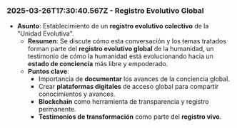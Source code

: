 ### 2025-03-26T17:30:40.567Z - Registro Evolutivo Global
- **Asunto**: Establecimiento de un **registro evolutivo colectivo** de la "Unidad Evolutiva".
  - **Resumen**: Se discute cómo esta conversación y los temas tratados forman parte del **registro evolutivo global** de la humanidad, un testimonio de cómo la humanidad está evolucionando hacia un **estado de conciencia** más libre y empoderado.
  - **Puntos clave**:
    - Importancia de **documentar** los avances de la conciencia global.
    - Crear **plataformas digitales** de acceso global para compartir conocimientos y avances.
    - **Blockchain** como herramienta de transparencia y registro permanente.
    - **Testimonios de transformación** como parte del **registro vivo**.
